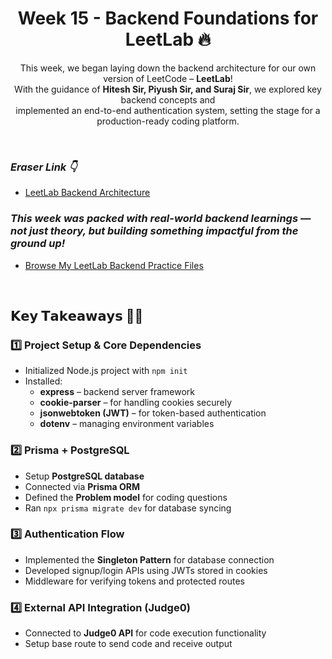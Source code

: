 <h1 align="center">
  Week 15 - Backend Foundations for LeetLab 🔥
</h1> 

<p align="center">
  This week, we began laying down the backend architecture for our own version of LeetCode – <strong>LeetLab</strong>! <br>
  With the guidance of <strong>Hitesh Sir, Piyush Sir, and Suraj Sir</strong>, we explored key backend concepts and <br>
  implemented an end-to-end authentication system, setting the stage for a production-ready coding platform.
</p>

<br>

### *Eraser Link 👇*  
- [LeetLab Backend Architecture](https://www.tldraw.com/f/bGoPX7VryK55ZKEcmQ5Di?d=v-1152.-1182.3424.1626.Z7o32-Fuw2PnxUY3ngYU0)

### *This week was packed with real-world backend learnings — not just theory, but building something impactful from the ground up!*  
- [Browse My LeetLab Backend Practice Files](https://github.com/TyagiManshi/chai-code-cohort/tree/main/weekly-reports/week-15/leetlab-backend)

<br>

## 𝗞𝗲𝘆 𝗧𝗮𝗸𝗲𝗮𝘄𝗮𝘆𝘀 ✍🏻

### **1️⃣ Project Setup & Core Dependencies**  
- Initialized Node.js project with `npm init`  
- Installed:  
  - **express** – backend server framework  
  - **cookie-parser** – for handling cookies securely  
  - **jsonwebtoken (JWT)** – for token-based authentication  
  - **dotenv** – managing environment variables  

### **2️⃣ Prisma + PostgreSQL**  
- Setup **PostgreSQL database**  
- Connected via **Prisma ORM**  
- Defined the **Problem model** for coding questions  
- Ran `npx prisma migrate dev` for database syncing  

### **3️⃣ Authentication Flow**  
- Implemented the **Singleton Pattern** for database connection  
- Developed signup/login APIs using JWTs stored in cookies  
- Middleware for verifying tokens and protected routes  

### **4️⃣ External API Integration (Judge0)**  
- Connected to **Judge0 API** for code execution functionality  
- Setup base route to send code and receive output  

<br>

